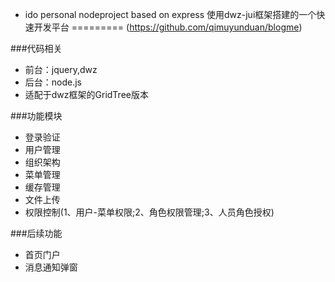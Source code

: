 * ido
personal nodeproject based on express
          使用dwz-jui框架搭建的一个快速开发平台
=========
(https://github.com/qimuyunduan/blogme)

###代码相关
* 前台：jquery,dwz
* 后台：node.js 
* 适配于dwz框架的GridTree版本


###功能模块
* 登录验证
* 用户管理
* 组织架构
* 菜单管理
* 缓存管理
* 文件上传
* 权限控制(1、用户-菜单权限;2、角色权限管理;3、人员角色授权)


###后续功能
* 首页门户
* 消息通知弹窗 
